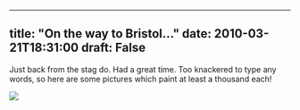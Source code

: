 
---
title: "On the way to Bristol..."
date: 2010-03-21T18:31:00
draft: False
---

Just back from the stag do.  Had a great time.  Too knackered to type any words, so here are some pictures which paint at least a thousand each!

<a href="http://1.bp.blogspot.com/_62oTnOHwOSo/S6ZmNQZ7KcI/AAAAAAAACH4/mURJw-B0wSQ/s1600-h/IMG_8090.JPG"><img src="http://1.bp.blogspot.com/_62oTnOHwOSo/S6ZmNQZ7KcI/AAAAAAAACH4/mURJw-B0wSQ/s320/IMG_8090.JPG"/></a>